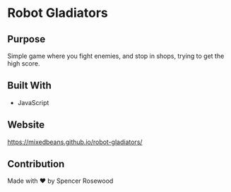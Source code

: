 # Robot Gladiators

## Purpose
Simple game where you fight enemies, and stop in shops, trying to get the high score.

## Built With
* JavaScript

## Website
https://mixedbeans.github.io/robot-gladiators/

## Contribution
Made with ❤️ by Spencer Rosewood

